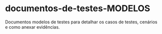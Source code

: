 # documentos-de-testes-MODELOS
Documentos modelos de testes para detalhar os casos de testes, cenários e como anexar evidências.
